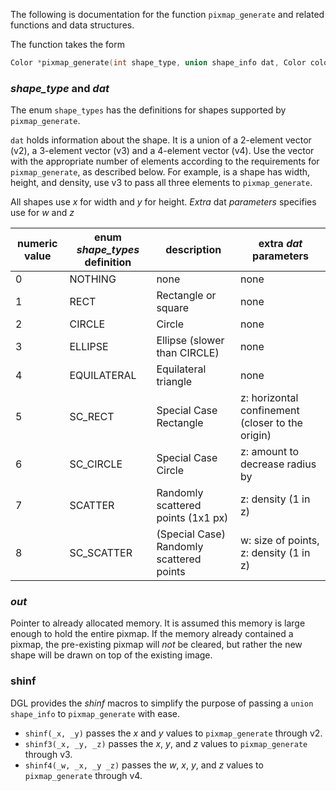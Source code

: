 The following is documentation for the function `pixmap_generate` and related functions and data structures.

The function takes the form

```c
Color *pixmap_generate(int shape_type, union shape_info dat, Color colour, Color *out)
```

### *shape_type* and *dat*

The enum `shape_types` has the definitions for shapes supported by `pixmap_generate`.

`dat` holds information about the shape. It is a union of a 2-element vector (v2), a 3-element vector (v3) and a 4-element vector (v4). Use the vector with the appropriate number of elements according to the requirements for `pixmap_generate`, as described below. For example, is a shape has width, height, and density, use v3 to pass all three elements to `pixmap_generate`.

All shapes use *x* for width and *y* for height. *Extra* dat *parameters* specifies use for *w* and *z*

|numeric value | enum *shape_types* definition | description | extra *dat* parameters|
|---|---|---|---|
|0|NOTHING|none|none|
|1|RECT|Rectangle or square|none|
|2|CIRCLE| Circle|none|
|3|ELLIPSE| Ellipse (slower than CIRCLE)|none|
|4|EQUILATERAL| Equilateral triangle|none|
|5|SC_RECT|Special Case Rectangle| z: horizontal confinement (closer to the origin)|
|6|SC_CIRCLE| Special Case Circle|z: amount to decrease radius by|
|7|SCATTER| Randomly scattered points (1x1 px)|z: density (1 in z)|
|8| SC_SCATTER| (Special Case) Randomly scattered points| w: size of points, z: density (1 in z)|

### *out*

Pointer to already allocated memory. It is assumed this memory is large enough to hold the entire pixmap. If the memory already contained a pixmap, the pre-existing pixmap will *not* be cleared, but rather the new shape will be drawn on top of the existing image.

### shinf

DGL provides the *shinf* macros to simplify the purpose of passing a `union shape_info` to `pixmap_generate` with ease.

- `shinf(_x, _y)` passes the *x* and *y* values to `pixmap_generate` through v2.
- `shinf3(_x, _y, _z)` passes the *x*, *y*, and *z* values to `pixmap_generate` through v3.
- `shinf4(_w, _x, _y _z)` passes the *w*, *x*, *y*, and *z* values to `pixmap_generate` through v4.  

